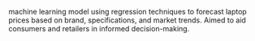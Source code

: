 machine learning model using regression techniques to forecast laptop prices based on brand, 
specifications, and market trends. Aimed to aid consumers and retailers in informed decision-making.
